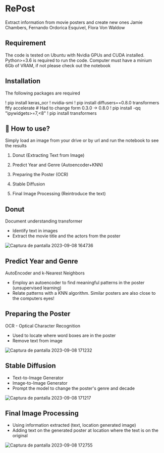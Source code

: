 # RePost
Extract information from movie posters and create new ones 
Jamie Chambers, Fernando Ordorica Esquivel, Flora Von Waldow

## Requirement
The code is tested on Ubuntu with Nvidia GPUs and CUDA installed. Python>=3.6 is required to run the code. Computer must have a minium 6Gb of VRAM, if not please check out the notebook

## Installation
The following packages are required

! pip install keras_ocr
! nvidia-smi
! pip install diffusers==0.8.0 transformers ftfy accelerate # Had to change form 0.3.0 -> 0.8.0
! pip install -qq "ipywidgets>=7,<8"
! pip install transformers

## 🚀 How to use?
Simply load an image from your drive or by url and run the notebook to see the results

1. Donut (Extracting Text from Image)

2. Predict Year and Genre (Autoencoder+KNN)

3. Preparing the Poster (OCR)

4. Stable Diffusion

5. Final Image Processing (Reintroduce the text)

## Donut
Document understanding transformer
- Identify text in images
- Extract the movie title and the actors from the poster
  
![Captura de pantalla 2023-09-08 164736](https://github.com/jamiechambers21/repost/assets/59603715/9e60dba9-082b-41b0-9f33-7d3d15f7fbb7)

## Predict Year and Genre
AutoEncoder and k-Nearest Neighbors
- Employ an autoencoder to find meaningful patterns in the poster (unsupervised learning)
- Relate patterns with a KNN algorithm. Similar posters are also close to the computers eyes!

## Preparing the Poster
OCR - Optical Character Recognition
- Used to locate where word boxes are in the poster
- Remove text from image
  
![Captura de pantalla 2023-09-08 171232](https://github.com/jamiechambers21/repost/assets/59603715/696fd0b6-fe07-479d-90a2-3ff92e0ba2ee)

## Stable Diffusion
- Text-to-Image Generator
- Image-to-Image Generator
- Prompt the model to change the poster's genre and decade
  
![Captura de pantalla 2023-09-08 171217](https://github.com/jamiechambers21/repost/assets/59603715/61200187-cd5e-43c5-bad0-76284bd5f87a)

## Final Image Processing
- Using information extracted (text, location generated image)
- Adding text on the generated poster at location where the text is on the original
  
![Captura de pantalla 2023-09-08 172755](https://github.com/jamiechambers21/repost/assets/59603715/b82b3a1b-d0b0-4954-b331-3178c6018c9f)
